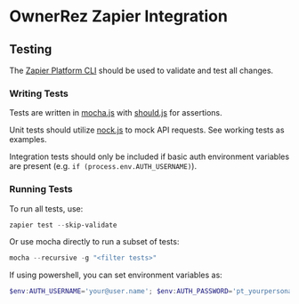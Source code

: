 # OwnerRez Zapier Integration

## Testing

The [Zapier Platform CLI](https://github.com/zapier/zapier-platform/blob/master/packages/cli/docs/cli.md) should be used to validate and test all changes.

### Writing Tests

Tests are written in [mocha.js](https://mochajs.org/) with [should.js](https://shouldjs.github.io/) for assertions.

Unit tests should utilize [nock.js](https://github.com/nock/nock/blob/main/README.md) to mock API requests. See working tests as examples. 

Integration tests should only be included if basic auth environment variables are present (e.g. `if (process.env.AUTH_USERNAME)`).

### Running Tests

To run all tests, use:
```powershell
zapier test --skip-validate
```

Or use mocha directly to run a subset of tests:
```powershell
mocha --recursive -g "<filter tests>"
```

If using powershell, you can set environment variables as:
```powershell
$env:AUTH_USERNAME='your@user.name'; $env:AUTH_PASSWORD='pt_yourpersonaltoken';
```
